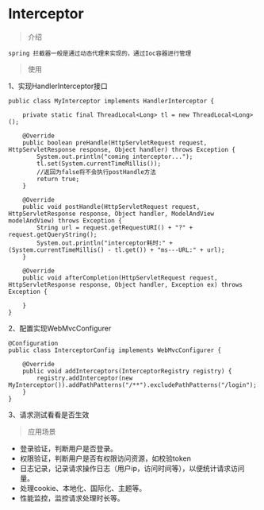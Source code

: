 # Interceptor
> 介绍
```$xslt
spring 拦截器一般是通过动态代理来实现的，通过Ioc容器进行管理
```
> 使用

1、实现HandlerInterceptor接口

    public class MyInterceptor implements HandlerInterceptor {
    
        private static final ThreadLocal<Long> tl = new ThreadLocal<Long>();
    
        @Override
        public boolean preHandle(HttpServletRequest request, HttpServletResponse response, Object handler) throws Exception {
            System.out.println("coming interceptor...");
            tl.set(System.currentTimeMillis());
            //返回为false将不会执行postHandle方法
            return true;
        }
    
        @Override
        public void postHandle(HttpServletRequest request, HttpServletResponse response, Object handler, ModelAndView modelAndView) throws Exception {
            String url = request.getRequestURI() + "?" + request.getQueryString();
            System.out.println("interceptor耗时:" + (System.currentTimeMillis() - tl.get()) + "ms---URL:" + url);
        }
    
        @Override
        public void afterCompletion(HttpServletRequest request, HttpServletResponse response, Object handler, Exception ex) throws Exception {
    
        }
    }
2、配置实现WebMvcConfigurer

    @Configuration
    public class InterceptorConfig implements WebMvcConfigurer {
    
        @Override
        public void addInterceptors(InterceptorRegistry registry) {
            registry.addInterceptor(new MyInterceptor()).addPathPatterns("/**").excludePathPatterns("/login");
        }
    }
    
3、请求测试看看是否生效

> 应用场景
* 登录验证，判断用户是否登录。
* 权限验证，判断用户是否有权限访问资源，如校验token
* 日志记录，记录请求操作日志（用户ip，访问时间等），以便统计请求访问量。
* 处理cookie、本地化、国际化、主题等。
* 性能监控，监控请求处理时长等。